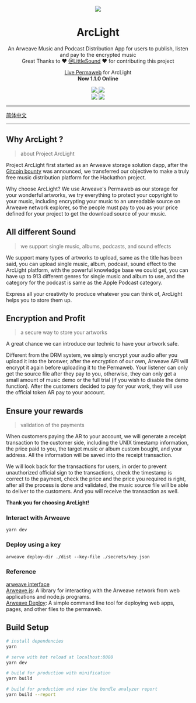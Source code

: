 <p align="center">
   <img src="https://i.loli.net/2020/10/09/BJeO3aLY6lHqs7z.png" />
</p>
<h1 align="center">ArcLight</h1>
<p align="center">
  An Arweave Music and Podcast Distribution App for users to publish, listen and pay to the encrypted music<br>
  Great Thanks to ❤️ <a href="https://github.com/LittleSound">@LittleSound</a> ❤️ for contributing this project
</p>
<p align="center">
  <a href="https://arweave.net/CUdQRumObOi5zDefzLzsdz6U_LTcM5EMRzjemiiIJ_U">Live Permaweb</a> for ArcLight<br>
  <strong>Now 1.1.0 Online</strong>
</p>
<p align="center">
  <a href="https://t.me/ArclightMusic">
    <img src="https://img.shields.io/badge/Chat%20on-Telegram-%235AA9E6?logo=telegram" />
  </a>
  <a href="https://discord.gg/bGZ2ZQ">
    <img src="https://img.shields.io/discord/766689493435678770.svg?label=&logo=discord&logoColor=ffffff&color=7389D8&labelColor=6A7EC2" />
  </a><br>
  <img src="https://github.com/AyakaLab/ArcLight/workflows/Node%20Build%20Test/badge.svg" />
  <img src="https://github.com/AyakaLab/ArcLight/workflows/Production%20CI%20Build%20Test/badge.svg">
</p>

---

[简体中文](https://github.com/Arcucy/ArcLight/blob/master/doc/zh-cn.md)

---

## Why ArcLight ?
> about Project ArcLight

Project ArcLight first started as an Arweave storage solution dapp, after the [Gitcoin bounty](https://gitcoin.co/issue/ArweaveTeam/Bounties/32/100023546) was announced, we transferred our objective to make a truly free music distribution platform for the Hackathon project.    

Why choose ArcLight? We use Arweave's Permaweb as our storage for your wonderful artworks, we try everything to protect your copyright to your music, including encrypting your music to an unreadable source on Arweave network explorer, so the people must pay to you as your price defined for your project to get the download source of your music.    

## All different Sound
> we support single music, albums, podcasts, and sound effects

We support many types of artworks to upload, same as the title has been said, you can upload single music, album, podcast, sound effect to the ArcLight platform, with the powerful knowledge base we could get, you can have up to 913 different genres for single music and album to use, and the category for the podcast is same as the Apple Podcast category.    

Express all your creativity to produce whatever you can think of, ArcLight helps you to store them up.    

## Encryption and Profit
> a secure way to store your artworks

A great chance we can introduce our technic to have your artwork safe.    

Different from the DRM system, we simply encrypt your audio after you upload it into the broswer, after the encryption of our own, Arweave API will encrypt it again before uploading it to the Permaweb. Your listener can only get the source file after they pay to you, otherwise, they can only get a small amount of music demo or the full trial (if you wish to disable the demo function). After the customers decided to pay for your work, they will use the official token AR pay to your account.    

## Ensure your rewards
> validation of the payments

When customers paying the AR to your account, we will generate a receipt transaction to the customer side, including the UNIX timestamp information, the price paid to you, the target music or album custom bought, and your address. All the information will be saved into the receipt transaction.    

We will look back for the transactions for users, in order to prevent unauthorized official sign to the transactions, check the timestamp is correct to the payment, check the price and the price you required is right, after all the process is done and validated, the music source file will be able to deliver to the customers. And you will receive the transaction as well.    

**Thank you for choosing ArcLight!**

### Interact with Arweave
```
yarn dev
```

### Deploy using a key
```
arweave deploy-dir ./dist --key-file ./secrets/key.json
```

### Reference
[arweave interface](https://www.arweave.org/build)    
[Arweave.js](https://github.com/ArweaveTeam/arweave-js): A library for interacting with the Arweave network from web applications and node.js programs.    
[Arweave Deploy](https://github.com/ArweaveTeam/arweave-deploy): A simple command line tool for deploying web apps, pages, and other files to the permaweb.    
## Build Setup

``` bash
# install dependencies
yarn

# serve with hot reload at localhost:8080
yarn dev

# build for production with minification
yarn build

# build for production and view the bundle analyzer report
yarn build --report
```

